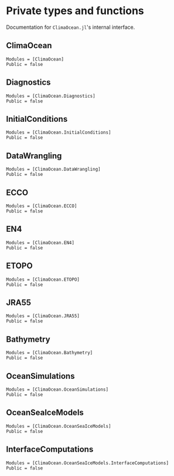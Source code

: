 # Private types and functions

Documentation for `ClimaOcean.jl`'s internal interface.

## ClimaOcean

```@autodocs
Modules = [ClimaOcean]
Public = false
```

## Diagnostics

```@autodocs
Modules = [ClimaOcean.Diagnostics]
Public = false
```

## InitialConditions

```@autodocs
Modules = [ClimaOcean.InitialConditions]
Public = false
```

## DataWrangling

```@autodocs
Modules = [ClimaOcean.DataWrangling]
Public = false
```

## ECCO

```@autodocs
Modules = [ClimaOcean.ECCO]
Public = false
```

## EN4

```@autodocs
Modules = [ClimaOcean.EN4]
Public = false
```

## ETOPO

```@autodocs
Modules = [ClimaOcean.ETOPO]
Public = false
```

## JRA55

```@autodocs
Modules = [ClimaOcean.JRA55]
Public = false
```

## Bathymetry

```@autodocs
Modules = [ClimaOcean.Bathymetry]
Public = false
```

## OceanSimulations

```@autodocs
Modules = [ClimaOcean.OceanSimulations]
Public = false
```

## OceanSeaIceModels

```@autodocs
Modules = [ClimaOcean.OceanSeaIceModels]
Public = false
```

## InterfaceComputations

```@autodocs
Modules = [ClimaOcean.OceanSeaIceModels.InterfaceComputations]
Public = false
```
